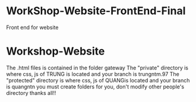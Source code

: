 # WorkShop-Website-FrontEnd-Final
Front end for website
# Workshop-Website
The .html files is contained in the folder gateway
The "private" directory is where css, js of TRUNG is located and your branch is trungntm.97
The "protected" directory is where css, js of QUANGis located and your branch is quangntn
you must create folders for you, don't modify other people's directory
thanks all!!